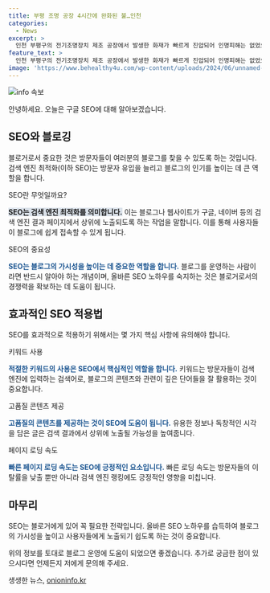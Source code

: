 ```yaml
---
title: 부평 조명 공장 4시간에 완화된 불…인천
categories:
  - News
excerpt: >
  인천 부평구의 전기조명장치 제조 공장에서 발생한 화재가 빠르게 진압되어 인명피해는 없었으며, 소방당국은 화재 원인을 조사 중이다. 4시간에 걸친 대응 단계 끝에 화재는 진압되었으며, 자세한 사항은 더 조사가 필요하다.
feature_text: >
  인천 부평구의 전기조명장치 제조 공장에서 발생한 화재가 빠르게 진압되어 인명피해는 없었으며, 소방당국은 화재 원인을 조사 중이다. 4시간에 걸친 대응 단계 끝에 화재는 진압되었으며, 자세한 사항은 더 조사가 필요하다.
image: 'https://www.behealthy4u.com/wp-content/uploads/2024/06/unnamed-file.png'
---
```


<p><img src="https://www.behealthy4u.com/wp-content/uploads/2024/06/unnamed-file.png" alt="info 속보" /></p>

<p>안녕하세요. 오늘은 구글 SEO에 대해 알아보겠습니다.</p>

<p data-ke-size="size16"></p>

<h2 data-ke-size="size26">SEO와 블로깅</h2>

<p>블로거로서 중요한 것은 방문자들이 여러분의 블로그를 찾을 수 있도록 하는 것입니다. 검색 엔진 최적화(이하 SEO)는 방문자 유입을 늘리고 블로그의 인기를 높이는 데 큰 역할을 합니다.</p>

<p data-ke-size="size16">SEO란 무엇일까요?</p>

<p><b><span style="background-color: #21538527;">SEO는 검색 엔진 최적화를 의미합니다.</span></b> 이는 블로그나 웹사이트가 구글, 네이버 등의 검색 엔진 결과 페이지에서 상위에 노출되도록 하는 작업을 말합니다. 이를 통해 사용자들이 블로그에 쉽게 접속할 수 있게 됩니다.</p>

<p data-ke-size="size16">SEO의 중요성</p>

<p><b><span style="color: #1a5490;">SEO는 블로그의 가시성을 높이는 데 중요한 역할을 합니다.</span></b> 블로그를 운영하는 사람이라면 반드시 알아야 하는 개념이며, 올바른 SEO 노하우를 숙지하는 것은 블로거로서의 경쟁력을 확보하는 데 도움이 됩니다.</p>

<h2 data-ke-size="size26">효과적인 SEO 적용법</h2>

<p>SEO를 효과적으로 적용하기 위해서는 몇 가지 핵심 사항에 유의해야 합니다.</p>

<p data-ke-size="size16">키워드 사용</p>

<p><b><span style="color: #1a5490;">적절한 키워드의 사용은 SEO에서 핵심적인 역할을 합니다.</span></b> 키워드는 방문자들이 검색 엔진에 입력하는 검색어로, 블로그의 콘텐츠와 관련이 깊은 단어들을 잘 활용하는 것이 중요합니다.</p>

<p data-ke-size="size16">고품질 콘텐츠 제공</p>

<p><b><span style="color: #1a5490;">고품질의 콘텐츠를 제공하는 것이 SEO에 도움이 됩니다.</span></b> 유용한 정보나 독창적인 시각을 담은 글은 검색 결과에서 상위에 노출될 가능성을 높여줍니다.</p>

<p data-ke-size="size16">페이지 로딩 속도</p>

<p><b><span style="color: #1a5490;">빠른 페이지 로딩 속도는 SEO에 긍정적인 요소입니다.</span></b> 빠른 로딩 속도는 방문자들의 이탈률을 낮출 뿐만 아니라 검색 엔진 랭킹에도 긍정적인 영향을 미칩니다.</p>

<h2 data-ke-size="size26">마무리</h2>

<p>SEO는 블로거에게 있어 꼭 필요한 전략입니다. 올바른 SEO 노하우를 습득하여 블로그의 가시성을 높이고 사용자들에게 노출되기 쉽도록 하는 것이 중요합니다.</p>

<p data-ke-size="size16"></p>

<p>위의 정보를 토대로 블로그 운영에 도움이 되었으면 좋겠습니다. 추가로 궁금한 점이 있으시다면 언제든지 저에게 문의해 주세요.</p>
생생한 뉴스, <a href="https://onioninfo.kr" rel="dofollow">onioninfo.kr</a>


